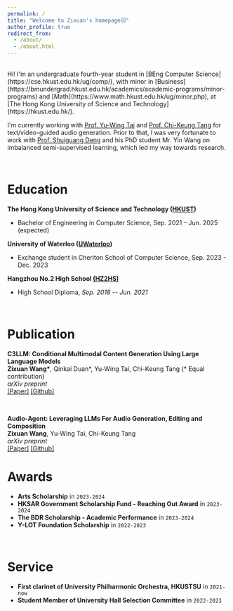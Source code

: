 ```yaml
---
permalink: /
title: "Welcome to Zixuan's homepage🐱"
author_profile: true
redirect_from: 
  - /about/
  - /about.html
---
```


<br>
Hi! I'm an undergraduate fourth-year student in [BEng Computer Science](https://cse.hkust.edu.hk/ug/comp/), with minor in [Business](https://bmundergrad.hkust.edu.hk/academics/academic-programs/minor-programs) and [Math](https://www.math.hkust.edu.hk/ug/minor.php), at [The Hong Kong University of Science and Technology](https://hkust.edu.hk/).

I'm currently working with [Prof. Yu-Wing Tai](https://yuwingtai.github.io/) and [Prof. Chi-Keung Tang](https://home.cse.ust.hk/~cktang/bio.html) for text/video-guided audio generation. Prior to that, I was very fortunate to work with [Prof. Shuiguang Deng](https://person.zju.edu.cn/en/shuiguang) and his PhD student Mr. Yin Wang on imbalanced semi-supervised learning, which led my way towards research.   

<br>

Education
======
**The Hong Kong University of Science and Technology ([HKUST](https://hkust.edu.hk/))**
* Bachelor of Engineering in Computer Science, Sep. 2021 – Jun. 2025 (expected)

**University of Waterloo ([UWaterloo](https://uwaterloo.ca/))**
* Exchange student in Cheriton School of Computer Science, Sep. 2023 - Dec. 2023

**Hangzhou No.2 High School [(HZ2HS)](http://www.hz2hs.cn/)**
- High School Diploma, *Sep. 2018 -- Jun. 2021*

<br>

Publication
======
<div>
  <p align="left"><strong>
  C3LLM: Conditional Multimodal Content Generation Using Large Language Models</strong>
  <br>
  <b>Zixuan Wang*</b>, Qinkai Duan*, Yu-Wing Tai, Chi-Keung Tang (* Equal contribution) <br>
  <em>arXiv preprint</em> <br>
  <span class="links">
  <a href="https://arxiv.org/abs/2405.16136" target="_blank">[Paper]</a>
  <a href="https://github.com/Vincent2311/C3LLM" target="_blank">[Github]</a>
  </span> </p>
  
</div>

<br>

<div>
  <p align="left"><strong>
  Audio-Agent: Leveraging LLMs For Audio Generation, Editing and Composition</strong>
  <br>
  <b>Zixuan Wang</b>, Yu-Wing Tai, Chi-Keung Tang <br>
  <em>arXiv preprint</em> <br>
  <span class="links">
  <a href="https://arxiv.org/abs/2410.03335" target="_blank">[Paper]</a>
  <a href="https://github.com/Vincent2311/Audio-Agent" target="_blank">[Github]</a>
  </span> </p>
  
</div>

Awards
======
* **Arts Scholarship** in `2023-2024`
* **HKSAR Government Scholarship Fund - Reaching Out Award** in `2023-2024`
* **The BDR Scholarship - Academic Performance** in `2023-2024`
* **Y-LOT Foundation Scholarship** in `2022-2023`




<br>

Service
======
* **First clarinet of University Philharmonic Orchestra, HKUSTSU** in `2021-now`  
* **Student Member of University Hall Selection Committee** in `2022-2023`
